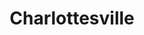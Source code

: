 ---
title: Charlottesville
crosslinks:
- standupshots
- Serendipity
- UVA
- BlackPeopleTwitter
- ChadNationalism
- killthosewhodisagree
- CharlottesvilleTech
- forhonor
- europeannationalism
- EnoughTrumpSpam
- videos
- NotKenM
- AccidentalRenaissance
- Physical_Removal
- conspiracy
- The_Donald
- Virginia
---